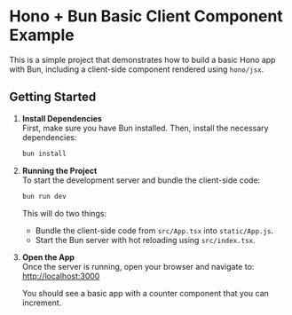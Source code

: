 # Hono + Bun Basic Client Component Example
This is a simple project that demonstrates how to build a basic Hono app with Bun, including a client-side component rendered using `hono/jsx`.

## Getting Started
1. **Install Dependencies**  
   First, make sure you have Bun installed. Then, install the necessary dependencies:

    ```sh
    bun install
    ```

2. **Running the Project**  
   To start the development server and bundle the client-side code:

    ```sh
    bun run dev
    ```

   This will do two things:
    - Bundle the client-side code from `src/App.tsx` into `static/App.js`.
    - Start the Bun server with hot reloading using `src/index.tsx`.

3. **Open the App**  
   Once the server is running, open your browser and navigate to:  
   [http://localhost:3000](http://localhost:3000)

   You should see a basic app with a counter component that you can increment.

